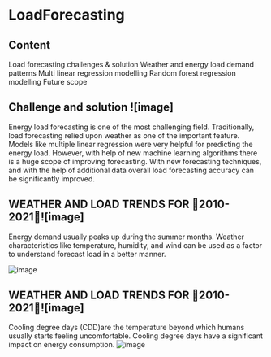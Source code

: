 # LoadForecasting
## Content
Load forecasting challenges & solution
Weather and energy load demand patterns 
Multi linear regression modelling
Random forest regression modelling 
Future scope 

## Challenge and solution ![image]
Energy load forecasting is one of the most challenging field. 
Traditionally, load forecasting relied upon weather as one of the important feature. Models like multiple linear regression were very helpful for predicting the energy load. 
However, with help of new machine learning algorithms there is a huge scope of improving forecasting.
With new forecasting techniques, and with the help of additional data overall load forecasting accuracy can be significantly improved.

## WEATHER AND LOAD TRENDS FOR 2010-2021![image]
Energy demand usually peaks up during the summer months.
Weather characteristics like temperature, humidity, and wind can be used as a factor to understand forecast load in a better manner.  

![image](https://user-images.githubusercontent.com/58665046/121716687-50951580-caae-11eb-98a6-100fed3d1eb4.png)

## WEATHER AND LOAD TRENDS FOR 2010-2021![image]
Cooling degree days (CDD)are the temperature beyond which humans usually starts feeling uncomfortable.
Cooling degree days have a significant impact on energy consumption.
![image](https://user-images.githubusercontent.com/58665046/121716731-60145e80-caae-11eb-8cfd-ef5422af2470.png)
